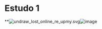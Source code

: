 # Estudo 1
**<img src="blob:chrome-untrusted://media-app/23e63ed2-6784-4d9f-848d-e18d743d481f" alt="undraw_lost_online_re_upmy.svg"/>![image](https://user-images.githubusercontent.com/56692507/154997275-bcdaa6ac-238c-4367-9355-d64b92d6c2d8.png)
